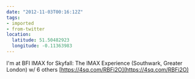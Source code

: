 ```yaml
---
date: "2012-11-03T00:16:12Z"
tags:
- imported
- from-twitter
location:
  latitude: 51.50482923
  longitude: -0.11363983
---
```

I'm at BFI IMAX for Skyfall: The IMAX Experience \(Southwark, Greater London\) w/ 6 others [https://4sq.com/RBFi2O](https://4sq.com/RBFi2O)

